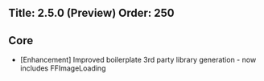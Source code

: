 Title: 2.5.0 (Preview)
Order: 250
---

## Core
* [Enhancement] Improved boilerplate 3rd party library generation - now includes FFImageLoading